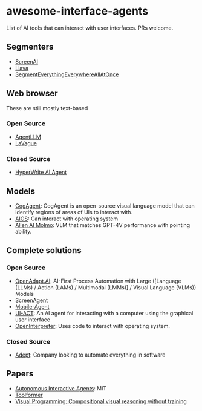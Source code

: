 # awesome-interface-agents
List of AI tools that can interact with user interfaces. PRs welcome.

## Segmenters
* [ScreenAI](https://research.google/blog/screenai-a-visual-language-model-for-ui-and-visually-situated-language-understanding/)
* [Llava](https://llava-vl.github.io/)
* [SegmentEverythingEverywhereAllAtOnce](https://github.com/UX-Decoder/Segment-Everything-Everywhere-All-At-Once)

## Web browser
These are still mostly text-based
### Open Source
* [AgentLLM](https://github.com/idosal/AgentLLM)
* [LaVague](https://github.com/lavague-ai/LaVague)

### Closed Source
* [HyperWrite AI Agent](https://www.hyperwriteai.com/personal-assistant)

## Models
* [CogAgent](https://github.com/THUDM/CogVLM/tree/main?tab=readme-ov-file#introduction-to-cogagent): CogAgent is an open-source visual language model that can identify regions of areas of UIs to interact with.
* [AIOS](https://github.com/agiresearch/AIOS): Can interact with operating system
* [Allen AI Molmo](https://molmo.allenai.org/blog): VLM that matches GPT-4V performance with pointing ability.

## Complete solutions
### Open Source
* [OpenAdapt.AI](https://openadapt.ai/): AI-First Process Automation with Large ([Language (LLMs) / Action (LAMs) / Multimodal (LMMs)] / Visual Language (VLMs)) Models
* [ScreenAgent](https://github.com/niuzaisheng/ScreenAgent)
* [Mobile-Agent](https://ar5iv.labs.arxiv.org/html/2401.16158v1)
* [UI-ACT](https://github.com/TobiasNorlund/UI-Act): An AI agent for interacting with a computer using the graphical user interface
* [OpenInterpreter](https://github.com/OpenInterpreter/open-interpreter): Uses code to interact with operating system.

### Closed Source
* [Adept](https://adept.ai): Company looking to automate everything in software

## Papers
* [Autonomous Interactive Agents](https://web.media.mit.edu/~lieber/Lieberary/Letizia/AIA/AIA.html): MIT
* [Toolformer](https://arxiv.org/abs/2302.04761)
* [Visual Programming: Compositional visual reasoning without training](https://openaccess.thecvf.com/content/CVPR2023/papers/Gupta_Visual_Programming_Compositional_Visual_Reasoning_Without_Training_CVPR_2023_paper.pdf)
